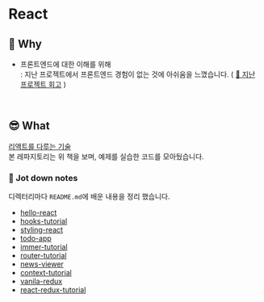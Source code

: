 # React

## 🤔 Why

- 프론트엔드에 대한 이해를 위해<br>
  : 지난 프로젝트에서 프론트엔드 경험이 없는 것에 아쉬움을 느꼈습니다. ( [📎 지난 프로젝트 회고](https://joie-kim.github.io/Review-Team-Project/) )

<br>

## 😎 What

[리액트를 다루는 기술](http://www.kyobobook.co.kr/product/detailViewKor.laf?ejkGb=KOR&mallGb=KOR&barcode=9791160508796&orderClick=LAG&Kc=)<br>
본 레파지토리는 위 책을 보며, 예제를 실습한 코드를 모아뒀습니다.

### 📝 Jot down notes
디렉터리마다 `README.md`에 배운 내용을 정리 했습니다.
- [hello-react](https://github.com/Joie-Kim/ReactJS/tree/master/hello-react)
- [hooks-tutorial](https://github.com/Joie-Kim/ReactJS/tree/master/hooks-tutorial)
- [styling-react](https://github.com/Joie-Kim/ReactJS/tree/master/styling-react)
- [todo-app](https://github.com/Joie-Kim/ReactJS/tree/master/todo-app)
- [immer-tutorial](https://github.com/Joie-Kim/ReactJS/tree/master/immer-tutorial)
- [router-tutorial](https://github.com/Joie-Kim/ReactJS/tree/master/router-tutorial)
- [news-viewer](https://github.com/Joie-Kim/ReactJS/tree/master/news-viewer)
- [context-tutorial](https://github.com/Joie-Kim/ReactJS/tree/master/context-tutorial)
- [vanila-redux](https://github.com/Joie-Kim/ReactJS/tree/master/vanila-redux)
- [react-redux-tutorial](https://github.com/Joie-Kim/ReactJS/tree/master/react-redux-tutorial)